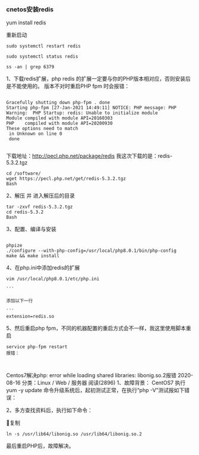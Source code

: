 ### cnetos安装redis

yum install redis

重新启动

```
sudo systemctl restart redis

sudo systemctl status redis

ss -an | grep 6379

```

1、下载redis扩展，php redis 的扩展一定要与你的PHP版本相对应，否则安装后是不能使用的。
版本不对时重启PHP fpm 时会报错：

```

Gracefully shutting down php-fpm . done
Starting php-fpm [27-Jan-2021 14:49:11] NOTICE: PHP message: PHP Warning:  PHP Startup: redis: Unable to initialize module
Module compiled with module API=20160303
PHP    compiled with module API=20200930
These options need to match
 in Unknown on line 0
 done


```

下载地址：http://pecl.php.net/package/redis
我这次下载的是：redis-5.3.2.tgz

```
cd /software/
wget https://pecl.php.net/get/redis-5.3.2.tgz
Bash

```

2、解压 并 进入解压后的目录

```
tar -zxvf redis-5.3.2.tgz
cd redis-5.3.2
Bash

```


3、配置、编译与安装

```

phpize
./configure --with-php-config=/usr/local/php8.0.1/bin/php-config
make && make install

````


4、在php.ini中添加redis的扩展

````
vim /usr/local/php8.0.1/etc/php.ini

```

添加以下一行

```
extension=redis.so

````

5、然后重启php fpm，不同的机器配置的重启方式会不一样，我这里使用脚本重启

````
service php-fpm restart
报错：



````


Centos7解决php: error while loading shared libraries: libonig.so.2报错
2020-08-16 分类：Linux / Web / 服务器 阅读(2896)
1、故障背景：
CentOS7 执行yum -y update 命令升级系统后，起初测试正常，在执行“php -V”测试报如下错误：

2、多方查找资料后，执行如下命令：

复制

```
ln -s /usr/lib64/libonig.so /usr/lib64/libonig.so.2

```
最后重启PHP后，故障解决。
